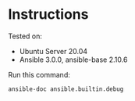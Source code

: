 # Instructions

Tested on:
- Ubuntu Server 20.04
- Ansible 3.0.0, ansible-base 2.10.6

Run this command:

    ansible-doc ansible.builtin.debug

